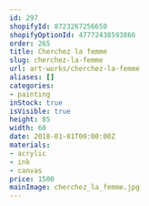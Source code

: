 ```yaml
---
id: 297
shopifyId: 8723267256650
shopifyOptionId: 47772438593866
order: 265
title: Cherchez la femme
slug: cherchez-la-femme
url: art-works/cherchez-la-femme
aliases: []
categories:
- painting
inStock: true
isVisible: true
height: 85
width: 60
date: 2018-01-01T00:00:00Z
materials:
- acrylic
- ink
- canvas
price: 1500
mainImage: cherchez_la_femme.jpg
---
```

